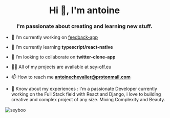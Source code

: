 <h1 align="center">Hi 👋, I'm antoine</h1>
<h3 align="center">I'm passionate about creating and learning new stuff.</h3>

- 🔭  I’m currently working on [feedback-app](https://github.com/SeyBoo/product-feedback-app)

- 🌱  I’m currently learning **typescript/react-native**

- 👯  I’m looking to collaborate on **twitter-clone-app**

- 👨‍💻  All of my projects are available at [sey-off.eu](sey-off.eu)

- 📫  How to reach me **antoinechevalier@protonmail.com**

- 📄  Know about my experiences : I'm a passionate Developer currently working on the Full Stack field with React and Django, i love to building creative and complex project of any size. Mixing Complexity and Beauty.

<p>&nbsp;<img align="center" src="https://github-readme-stats.vercel.app/api?username=seyboo&show_icons=true&locale=en" alt="seyboo" /></p>
